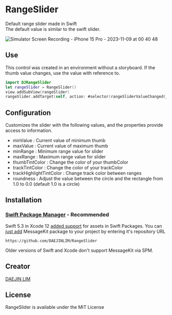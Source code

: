 # RangeSlider
Default range slider made in Swift  
The default value is similar to the swift slider.

![Simulator Screen Recording - iPhone 15 Pro - 2023-11-09 at 00 40 48](https://github.com/DAEJINLIM/RangeSlider/assets/115560272/c0c15ba2-12ad-470c-81c1-3dada5b5176b)

## Use

This control was created in an environment without a storyboard.
If the thumb value changes, use the value with reference to.
```swift
import DJRangeSlider
let rangeSlider = RangeSlider()
view.addSubView(rangeSlider)
rangeSlider.addTarget(self, action: #selector(rangeSliderValueChanged(_:)), for: .valueChanged)
```

## Configuration

Customizes the slider with the following values, and the properties provide access to information.
- minValue : Current value of minimum thumb
- maxValue : Current value of maximum thumb
- minRange : Minimum range value for slider
- maxRange : Maximum range value for slider
- thumbTintColor : Change the color of your thumbColor
- trackTintColor : Change the color of your trackColor
- trackHighlightTintColor : Change track color between ranges
- roundness : Adjust the value between the circle and the rectangle from 1.0 to 0.0 (default 1.0 is a circle)

## Installation
### [Swift Package Manager](https://swift.org/package-manager/) - **Recommended**

Swift 5.3 in Xcode 12 [added support](https://github.com/apple/swift-evolution/blob/master/proposals/0271-package-manager-resources.md) for assets in Swift Packages.
You can [just add](https://developer.apple.com/documentation/xcode/adding_package_dependencies_to_your_app) MessageKit package to your project by entering it's repository URL

```
https://github.com/DAEJINLIM/RangeSlider
```
Older versions of Swift and Xcode don't support MessageKit via SPM.

## Creator

[DAEJIN LIM](https://github.com/DAEJINLIM)

## License

RangeSlider is available under the MIT License
